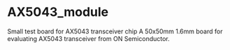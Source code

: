# AX5043_module
Small test board for AX5043 transceiver chip 
A 50x50mm 1.6mm board for evaluating AX5043 transceiver from ON Semiconductor. 
